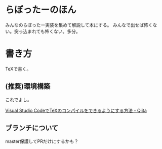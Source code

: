 らぼったーのほん
=============


みんなのらぼったー実装を集めて解説して本にする。
みんなで出せば怖くない。突っ込まれても怖くない。多分。


# 書き方

TeXで書く。

## (推奨)環境構築

これでよし。

[Visual Studio CodeでTeXのコンパイルをできるようにする方法 - Qiita](https://qiita.com/SUZUKI_Masaya/items/7fb5509006163e7e671f)


## ブランチについて

master保護してPRだけにするかも？



